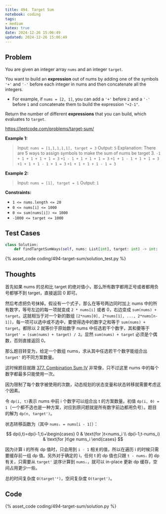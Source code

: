 ```yaml
---
title: 494. Target Sum
notebook: coding
tags:
- medium
katex: true
date: 2024-12-26 15:06:49
updated: 2024-12-26 15:06:49
---
```

## Problem

You are given an integer array `nums` and an integer `target`.

You want to build an **expression** out of nums by adding one of the symbols `'+'` and `'-'` before each integer in nums and then concatenate all the integers.

- For example, if `nums = [2, 1]`, you can add a `'+'` before `2` and a `'-'` before `1` and concatenate them to build the expression `"+2-1"`.

Return the number of different **expressions** that you can build, which evaluates to `target`.

<https://leetcode.com/problems/target-sum/>

**Example 1:**

> Input: `nums = [1,1,1,1,1], target = 3`
> Output: `5`
> Explanation: There are 5 ways to assign symbols to make the sum of nums be target 3.
> `-1 + 1 + 1 + 1 + 1 = 3`
> `+1 - 1 + 1 + 1 + 1 = 3`
> `+1 + 1 - 1 + 1 + 1 = 3`
> `+1 + 1 + 1 - 1 + 1 = 3`
> `+1 + 1 + 1 + 1 - 1 = 3`

**Example 2:**

> Input: `nums = [1], target = 1`
> Output: `1`

**Constraints:**

- `1 <= nums.length <= 20`
- `0 <= nums[i] <= 1000`
- `0 <= sum(nums[i]) <= 1000`
- `-1000 <= target <= 1000`

## Test Cases

``` python
class Solution:
    def findTargetSumWays(self, nums: List[int], target: int) -> int:
```

{% asset_code coding/494-target-sum/solution_test.py %}

## Thoughts

首先如果 nums 的总和比 target 的绝对值小，那么所有数字都用正号或者都用负号都够不到 target，直接返回 0 即可。

然后考虑把负号抹掉。假设有一个式子，那么在等号两边同时加上 nums 中的所有数字，等号左边的每一项就变成 `2 * nums[i]` 或者 0，右边变成 `sum(nums) + target`。这就相当于对一个新的数组 `[2*nums[0], 2*nums[1], ..., 2*nums[n-1]]`，每一项可以选中或不选中，要使得选中的数字之和等于 `sum(nums) + target`。都除以 2 就等价于原始数字 nums 中任选若干个数字，其和要等于 `target' = (sum(nums) + target) / 2`。显然 `sum(nums) + target` 必须是个偶数，否则直接返回 0。

那么题目转变为，给定一个数组 nums，求从其中任选若干个数字能组合出 `target'` 的不同方案数量。

这时候题目就跟 [377. Combination Sum IV](377-combination-sum-iv) 非常像，只不过这里 nums 中的每个数字都最多只能使用一次。

因为限制了每个数字被使用的次数，动态规划的状态变量和状态转移就需要考虑这个因素。

令 `dp(i, t)`表示 nums 中前 i 个数字可以组合出 t 的方案数量。初值 `dp(i, 0) = 1`（一个都不选也是一种方案，对应到原问题就是所有数字前边都用负号）。题目的解为 `dp(n, target')`。

状态转移函数为（其中 `numsᵢ = nums[i - 1]`）：

$$
dp(i,t)=dp(i-1,t)+\begin{cases}
  0 & \text{for }t<nums_i \\
  dp(i-1,t-nums_i) & \text{for }t\ge nums_i
\end{cases}
$$

因为计算 i 的所有 dp 值时，只会用到 `i - 1` 相关的值，所以在遍历 i 的时候只需要缓存前一组 dp 值。另外对于确定的 i，任何 t 的 dp 值也只跟 `t - numsᵢ` 的 dp 有关，只需要从 `target'` 逆序计算到 `numsᵢ`，就可以 in-place 更新 dp 缓存，空间占用更少一些。

总的时间复杂度 `O(target'²)`，空间复杂度 `O(target')`。

## Code

{% asset_code coding/494-target-sum/solution.py %}
